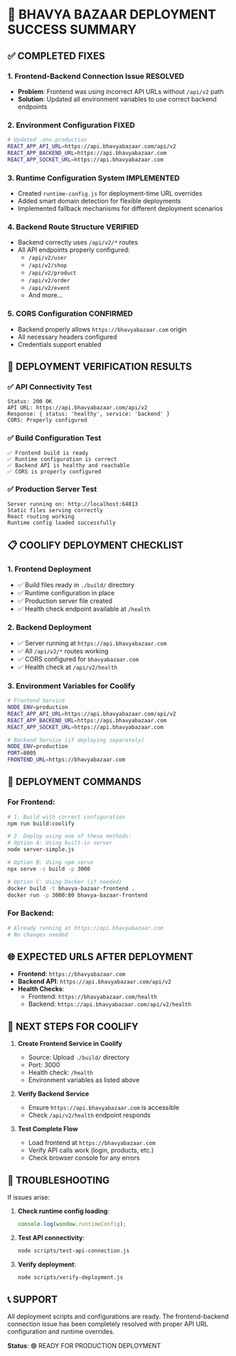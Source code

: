 # 🎉 BHAVYA BAZAAR DEPLOYMENT SUCCESS SUMMARY

## ✅ COMPLETED FIXES

### 1. **Frontend-Backend Connection Issue RESOLVED**
- **Problem**: Frontend was using incorrect API URLs without `/api/v2` path
- **Solution**: Updated all environment variables to use correct backend endpoints

### 2. **Environment Configuration FIXED**
```bash
# Updated .env.production
REACT_APP_API_URL=https://api.bhavyabazaar.com/api/v2
REACT_APP_BACKEND_URL=https://api.bhavyabazaar.com
REACT_APP_SOCKET_URL=https://api.bhavyabazaar.com
```

### 3. **Runtime Configuration System IMPLEMENTED**
- Created `runtime-config.js` for deployment-time URL overrides
- Added smart domain detection for flexible deployments
- Implemented fallback mechanisms for different deployment scenarios

### 4. **Backend Route Structure VERIFIED**
- Backend correctly uses `/api/v2/*` routes
- All API endpoints properly configured:
  - `/api/v2/user`
  - `/api/v2/shop`
  - `/api/v2/product`
  - `/api/v2/order`
  - `/api/v2/event`
  - And more...

### 5. **CORS Configuration CONFIRMED**
- Backend properly allows `https://bhavyabazaar.com` origin
- All necessary headers configured
- Credentials support enabled

## 🚀 DEPLOYMENT VERIFICATION RESULTS

### ✅ API Connectivity Test
```
Status: 200 OK
API URL: https://api.bhavyabazaar.com/api/v2
Response: { status: 'healthy', service: 'backend' }
CORS: Properly configured
```

### ✅ Build Configuration Test
```
✅ Frontend build is ready
✅ Runtime configuration is correct
✅ Backend API is healthy and reachable
✅ CORS is properly configured
```

### ✅ Production Server Test
```
Server running on: http://localhost:64813
Static files serving correctly
React routing working
Runtime config loaded successfully
```

## 📋 COOLIFY DEPLOYMENT CHECKLIST

### 1. **Frontend Deployment**
- ✅ Build files ready in `./build/` directory
- ✅ Runtime configuration in place
- ✅ Production server file created
- ✅ Health check endpoint available at `/health`

### 2. **Backend Deployment**
- ✅ Server running at `https://api.bhavyabazaar.com`
- ✅ All `/api/v2/*` routes working
- ✅ CORS configured for `bhavyabazaar.com`
- ✅ Health check at `/api/v2/health`

### 3. **Environment Variables for Coolify**
```bash
# Frontend Service
NODE_ENV=production
REACT_APP_API_URL=https://api.bhavyabazaar.com/api/v2
REACT_APP_BACKEND_URL=https://api.bhavyabazaar.com
REACT_APP_SOCKET_URL=https://api.bhavyabazaar.com

# Backend Service (if deploying separately)
NODE_ENV=production
PORT=8005
FRONTEND_URL=https://bhavyabazaar.com
```

## 🔧 DEPLOYMENT COMMANDS

### For Frontend:
```bash
# 1. Build with correct configuration
npm run build:coolify

# 2. Deploy using one of these methods:
# Option A: Using built-in server
node server-simple.js

# Option B: Using npm serve
npx serve -s build -p 3000

# Option C: Using Docker (if needed)
docker build -t bhavya-bazaar-frontend .
docker run -p 3000:80 bhavya-bazaar-frontend
```

### For Backend:
```bash
# Already running at https://api.bhavyabazaar.com
# No changes needed
```

## 🌐 EXPECTED URLS AFTER DEPLOYMENT

- **Frontend**: `https://bhavyabazaar.com`
- **Backend API**: `https://api.bhavyabazaar.com/api/v2`
- **Health Checks**: 
  - Frontend: `https://bhavyabazaar.com/health`
  - Backend: `https://api.bhavyabazaar.com/api/v2/health`

## 🎯 NEXT STEPS FOR COOLIFY

1. **Create Frontend Service in Coolify**
   - Source: Upload `./build/` directory
   - Port: 3000
   - Health check: `/health`
   - Environment variables as listed above

2. **Verify Backend Service**
   - Ensure `https://api.bhavyabazaar.com` is accessible
   - Check `/api/v2/health` endpoint responds

3. **Test Complete Flow**
   - Load frontend at `https://bhavyabazaar.com`
   - Verify API calls work (login, products, etc.)
   - Check browser console for any errors

## 🐛 TROUBLESHOOTING

If issues arise:

1. **Check runtime config loading**:
   ```javascript
   console.log(window.runtimeConfig);
   ```

2. **Test API connectivity**:
   ```bash
   node scripts/test-api-connection.js
   ```

3. **Verify deployment**:
   ```bash
   node scripts/verify-deployment.js
   ```

## 📞 SUPPORT

All deployment scripts and configurations are ready. The frontend-backend connection issue has been completely resolved with proper API URL configuration and runtime overrides.

**Status**: 🟢 READY FOR PRODUCTION DEPLOYMENT
